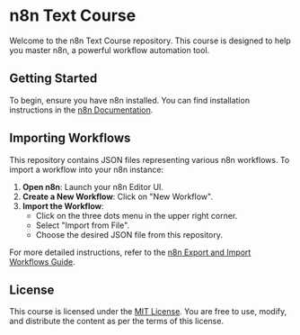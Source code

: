 # n8n Text Course

Welcome to the n8n Text Course repository. This course is designed to help you master n8n, a powerful workflow automation tool.

## Getting Started

To begin, ensure you have n8n installed. You can find installation instructions in the [n8n Documentation](https://docs.n8n.io/getting-started/installation/).

## Importing Workflows

This repository contains JSON files representing various n8n workflows. To import a workflow into your n8n instance:

1. **Open n8n**: Launch your n8n Editor UI.
2. **Create a New Workflow**: Click on "New Workflow".
3. **Import the Workflow**:
   - Click on the three dots menu in the upper right corner.
   - Select "Import from File".
   - Choose the desired JSON file from this repository.

For more detailed instructions, refer to the [n8n Export and Import Workflows Guide](https://docs.n8n.io/workflows/export-import/).

## License

This course is licensed under the [MIT License](LICENSE). You are free to use, modify, and distribute the content as per the terms of this license.
